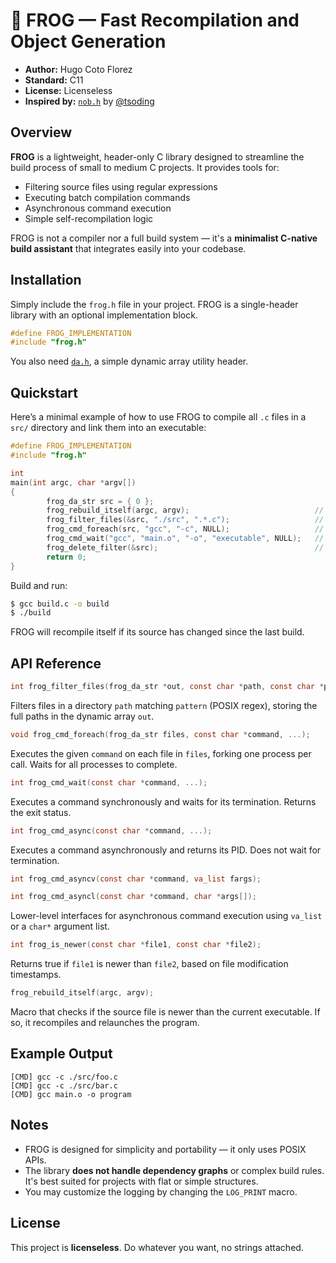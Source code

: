 # 🐸 FROG — Fast Recompilation and Object Generation

- **Author:** Hugo Coto Florez
- **Standard:** C11
- **License:** Licenseless
- **Inspired by:** [`nob.h`](https://github.com/tsoding/nob.h) by [@tsoding](https://github.com/tsoding)



## Overview

**FROG** is a lightweight, header-only C library designed to streamline the build process of small to medium C projects. It provides tools for:

- Filtering source files using regular expressions
- Executing batch compilation commands
- Asynchronous command execution
- Simple self-recompilation logic

FROG is not a compiler nor a full build system — it's a **minimalist C-native build assistant** that integrates easily into your codebase.



## Installation

Simply include the `frog.h` file in your project. FROG is a single-header library with an optional implementation block.

```c
#define FROG_IMPLEMENTATION
#include "frog.h"
```

You also need [`da.h`](https://github.com/tsoding/nob.h/blob/master/da.h), a simple dynamic array utility header.



## Quickstart

Here’s a minimal example of how to use FROG to compile all `.c` files in a `src/` directory and link them into an executable:

```c
#define FROG_IMPLEMENTATION
#include "frog.h"

int
main(int argc, char *argv[])
{
        frog_da_str src = { 0 };
        frog_rebuild_itself(argc, argv);                            // rebuild itself if modified
        frog_filter_files(&src, "./src", ".*.c");                   // get all *.c from ./src
        frog_cmd_foreach(src, "gcc", "-c", NULL);                   // compile the .c into .o
        frog_cmd_wait("gcc", "main.o", "-o", "executable", NULL);   // link the objects
        frog_delete_filter(&src);                                   // delete filter
        return 0;
}
```

Build and run:

```sh
$ gcc build.c -o build
$ ./build
```

FROG will recompile itself if its source has changed since the last build.



## API Reference

```c
int frog_filter_files(frog_da_str *out, const char *path, const char *pattern);
```

Filters files in a directory `path` matching `pattern` (POSIX regex), storing the full paths in the dynamic array `out`.



```c
void frog_cmd_foreach(frog_da_str files, const char *command, ...);
```

Executes the given `command` on each file in `files`, forking one process per call. Waits for all processes to complete.



```c
int frog_cmd_wait(const char *command, ...);
```

Executes a command synchronously and waits for its termination. Returns the exit status.



```c
int frog_cmd_async(const char *command, ...);
```

Executes a command asynchronously and returns its PID. Does not wait for termination.



```c
int frog_cmd_asyncv(const char *command, va_list fargs);
```
```c
int frog_cmd_asyncl(const char *command, char *args[]);
```

Lower-level interfaces for asynchronous command execution using `va_list` or a `char*` argument list.



```c
int frog_is_newer(const char *file1, const char *file2);
```

Returns true if `file1` is newer than `file2`, based on file modification timestamps.



```c
frog_rebuild_itself(argc, argv);
```

Macro that checks if the source file is newer than the current executable. If so, it recompiles and relaunches the program.



## Example Output

```text
[CMD] gcc -c ./src/foo.c
[CMD] gcc -c ./src/bar.c
[CMD] gcc main.o -o program
```



## Notes

- FROG is designed for simplicity and portability — it only uses POSIX APIs.
- The library **does not handle dependency graphs** or complex build rules. It's best suited for projects with flat or simple structures.
- You may customize the logging by changing the `LOG_PRINT` macro.



## License

This project is **licenseless**. Do whatever you want, no strings attached.



